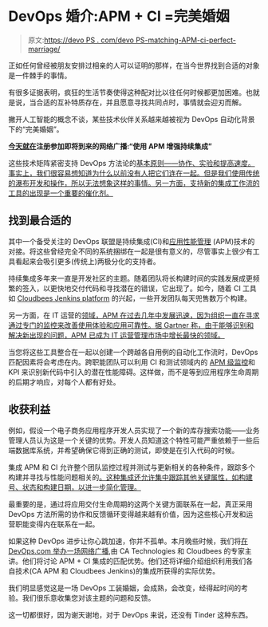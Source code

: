 # DevOps 婚介:APM + CI =完美婚姻

> 原文:[https://devo PS . com/devo PS-matching-APM-ci-perfect-marriage/](https://devops.com/devops-matchmaking-apm-ci-perfect-marriage/)

正如任何曾经被朋友安排过相亲的人可以证明的那样，在当今世界找到合适的对象是一件棘手的事情。

有很多证据表明，疯狂的生活节奏使得这种配对比以往任何时候都更加困难。也就是说，当合适的互补特质存在，并且愿意寻找共同点时，事情就会迎刃而解。

撇开人工智能的概念不谈，某些技术伙伴关系越来越被视为 DevOps 自动化背景下的“完美婚姻”。

**[今天就在](http://webinars.devops.com/apm-continuous-integration)注册参加即将到来的网络广播:“使用 APM 增强持续集成”**

这些技术矩阵紧密支持 DevOps 方法论的[基本原则——协作、实验和提高速度。事实上，我们很容易想知道为什么以前没有人把它们连在一起。但是我们使用传统的瀑布开发和操作，所以无法想象这样的事情。另一方面，支持新的集成工作流的工具的出现是一个重要的催化剂。](https://devops.com/2016/05/16/scaling-collaboration-devops/)

## 找到最合适的

其中一个备受关注的 DevOps 联盟是持续集成(CI)和[应用性能管理](http://www.ca.com/us/products/ca-application-performance-management.html) (APM)技术的对接。将这些曾经完全不同的系统捆绑在一起是很有意义的，尽管事实上很少有工具看起来会吸引更多(传统上)两极分化的支持者。

持续集成多年来一直是开发社区的主题。随着团队将长构建时间的实践发展成更频繁的签入，以更快地交付代码和寻找潜在的错误，它出现了。如今，随着 CI 工具如 [Cloudbees Jenkins platform](https://devops.com/2015/01/15/15-must-jenkins-plugins-increase-productivity/) 的兴起，一些开发团队每天兜售数万个构建。

另一方面，在 IT 运营的[领域，APM 在过去几年中发展迅速，因为组织一直在寻求通过专门的监控来改善使用体验和应用可靠性。据 Gartner 称，由于能够识别和解决新出现的问题，APM 已成为 IT 运营管理市场中增长最快的领域。](https://devops.com/2016/03/30/digital-transformation-strains-traditional/)

当您将这些工具整合在一起以创建一个跨越各自用例的自动化工作流时，DevOps 匹配因素将会考虑在内。跨职能团队可以利用 CI 和测试领域内的 [APM 级监控](https://devops.com/2015/03/17/can-devops-apm-initiatives-increase-customer-loyalty/)和 KPI 来识别新代码中引入的潜在性能障碍。这样做，而不是等到应用程序生命周期的后期才响应，对每个人都有好处。

## 收获利益

例如，假设一个电子商务应用程序开发人员实现了一个新的库存搜索功能——业务管理人员认为这是一个关键的优势。开发人员知道这个特性可能严重依赖于一些后端数据库系统，并希望确保它得到正确的测试，即使是在引入代码的时候。

集成 APM 和 CI 允许整个团队监控过程并测试与更新相关的各种条件，跟踪多个构建并寻找与性能问题相关的[。这种集成还允许集中跟踪其他关键属性，如构建号、状态和构建日期，以进一步简化管理。](https://devops.com/2016/05/03/qa-stefan-thies-sematext-group-inc-docker-monitoring-support-part-one/)

最重要的是，通过将应用交付生命周期的这两个关键方面联系在一起，真正采用 DevOps 方法所需的协作和反馈循环变得越来越有价值，因为这些核心开发和运营职能变得内在联系在一起。

如果这种 DevOps 进步让你心跳加速，你并不孤单。本月晚些时候，我们将[在 DevOps.com 举办一场网络广播](http://webinars.devops.com/apm-continuous-integration),由 CA Technologies 和 Cloudbees 的专家主讲。他们将讨论 APM + CI 集成的匹配优势。他们还将详细介绍组织利用我们各自技术(CA APM 和 Cloudbees Jenkins)的集成所获得的实际优势。

我们明显感觉这是一场 DevOps 工装婚姻，会成熟，会改变，经得起时间的考验。我们很乐意收集您对该主题的问题和反馈。

这一切都很好，因为谢天谢地，对于 DevOps 来说，还没有 Tinder 这种东西。